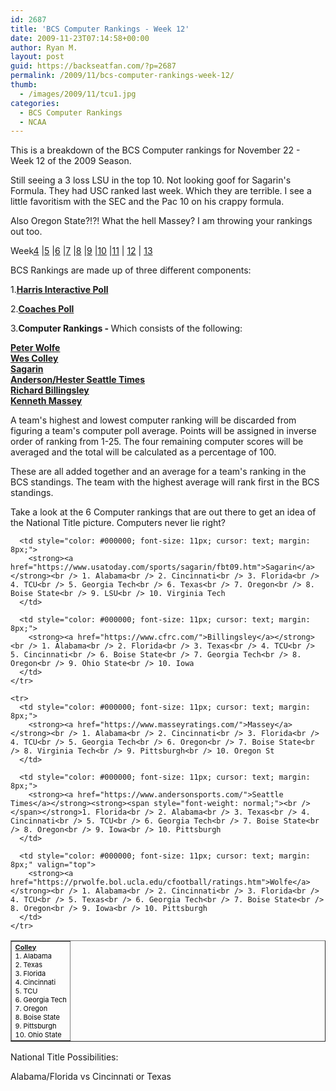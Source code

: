 ```yaml
---
id: 2687
title: 'BCS Computer Rankings - Week 12'
date: 2009-11-23T07:14:58+00:00
author: Ryan M.
layout: post
guid: https://backseatfan.com/?p=2687
permalink: /2009/11/bcs-computer-rankings-week-12/
thumb:
  - /images/2009/11/tcu1.jpg
categories:
  - BCS Computer Rankings
  - NCAA
---
```


<div class="entry">
  <p>
    This is a breakdown of the BCS Computer rankings for November 22 - Week 12 of the 2009 Season.
  </p>

  <p>
    Still seeing a 3 loss LSU in the top 10. Not looking goof for Sagarin's Formula. They had USC ranked last week. Which they are terrible. I see a little favoritism with the SEC and the Pac 10 on his crappy formula.
  </p>

  <p>
    Also Oregon State?!?! What the hell Massey? I am throwing your rankings out too.
  </p>

  <p>
    Week<a href="https://backseatfan.com/index.php/2009/10/bcs-computer-rankings">4</a> |<a href="https://backseatfan.com/index.php/2009/10/bcs-computer-rankings-week-5/">5</a> |<a href="https://backseatfan.com/index.php/2009/10/bcs-computer-rankings-week-6/">6</a> |<a href="https://backseatfan.com/index.php/2009/10/bcs-computer-rankings-week-7/">7</a> |<a href="https://backseatfan.com/index.php/2009/10/bcs-computer-rankings-week-8">8</a> |<a href="https://backseatfan.com/index.php/2009/11/bcs-computer-rankings-week-9/ ">9</a> |<a href="https://backseatfan.com/index.php/2009/11/bcs-computer-rankings-week-10/">10</a> |<a href="https://backseatfan.com/index.php/2009/11/bcs-computer-rankings-week-10/">11</a> | <a href="https://backseatfan.com/index.php/2009/11/bcs-computer-rankings-week-12/ ">12</a> | <a href="https://backseatfan.com/index.php/2009/11/bcs-computer-rankings-week-13/">13</a>
  </p>

  <p>
    BCS Rankings are made up of three different components:
  </p>

  <p>
    1.<strong><a href="https://espn.go.com/college-football/rankings/_/poll/5">Harris Interactive Poll</a></strong>
  </p>

  <p>
    2.<strong><a href="https://espn.go.com/college-football/rankings/_/poll/2">Coaches Poll</a></strong>
  </p>

  <p>
    3.<strong>Computer Rankings - </strong>Which consists of the following:
  </p>

  <p>
    <strong><a href="https://prwolfe.bol.ucla.edu/cfootball/ratings.htm">Peter Wolfe</a></strong><br /> <a href="https://www.colleyrankings.com/"><strong>Wes Colley</strong></a><br /> <strong><a href="https://www.usatoday.com/sports/sagarin/fbt09.htm">Sagarin</a></strong><br /> <strong><a href="https://www.andersonsports.com/">Anderson/Hester Seattle Times</a></strong><br /> <strong><a href="https://www.cfrc.com/">Richard Billingsley</a></strong><br /> <strong><a href="https://www.masseyratings.com/">Kenneth Massey</a></strong>
  </p>

  <p>
    A team's highest and lowest computer ranking will be discarded from figuring a team's computer poll average. Points will be assigned in inverse order of ranking from 1-25. The four remaining computer scores will be averaged and the total will be calculated as a percentage of 100.
  </p>

  <p>
    These are all added together and an average for a team's ranking in the BCS standings. The team with the highest average will rank first in the BCS standings.
  </p>

  <p>
    Take a look at the 6 Computer rankings that are out there to get an idea of the National Title picture. Computers never lie right?
  </p>

  <table style="cursor: default;" border="1" cellspacing="0" cellpadding="4">
    <tr>
      <td style="color: #000000; font-size: 11px; cursor: text; margin: 8px;">
        <strong><a href="https://www.colleyrankings.com/">Colley</a></strong><br /> 1. Alabama<br /> 2. Texas<br /> 3. Florida<br /> 4. Cincinnati<br /> 5. TCU<br /> 6. Georgia Tech<br /> 7. Oregon<br /> 8. Boise State<br /> 9. Pittsburgh<br /> 10. Ohio State
      </td>

      <td style="color: #000000; font-size: 11px; cursor: text; margin: 8px;">
        <strong><a href="https://www.usatoday.com/sports/sagarin/fbt09.htm">Sagarin</a></strong><br /> 1. Alabama<br /> 2. Cincinnati<br /> 3. Florida<br /> 4. TCU<br /> 5. Georgia Tech<br /> 6. Texas<br /> 7. Oregon<br /> 8. Boise State<br /> 9. LSU<br /> 10. Virginia Tech
      </td>

      <td style="color: #000000; font-size: 11px; cursor: text; margin: 8px;">
        <strong><a href="https://www.cfrc.com/">Billingsley</a></strong><br /> 1. Alabama<br /> 2. Florida<br /> 3. Texas<br /> 4. TCU<br /> 5. Cincinnati<br /> 6. Boise State<br /> 7. Georgia Tech<br /> 8. Oregon<br /> 9. Ohio State<br /> 10. Iowa
      </td>
    </tr>

    <tr>
      <td style="color: #000000; font-size: 11px; cursor: text; margin: 8px;">
        <strong><a href="https://www.masseyratings.com/">Massey</a></strong><br /> 1. Alabama<br /> 2. Cincinnati<br /> 3. Florida<br /> 4. TCU<br /> 5. Georgia Tech<br /> 6. Oregon<br /> 7. Boise State<br /> 8. Virginia Tech<br /> 9. Pittsburgh<br /> 10. Oregon St
      </td>

      <td style="color: #000000; font-size: 11px; cursor: text; margin: 8px;">
        <strong><a href="https://www.andersonsports.com/">Seattle Times</a></strong><strong><span style="font-weight: normal;"><br /> </span></strong>1. Florida<br /> 2. Alabama<br /> 3. Texas<br /> 4. Cincinnati<br /> 5. TCU<br /> 6. Georgia Tech<br /> 7. Boise State<br /> 8. Oregon<br /> 9. Iowa<br /> 10. Pittsburgh
      </td>

      <td style="color: #000000; font-size: 11px; cursor: text; margin: 8px;" valign="top">
        <strong><a href="https://prwolfe.bol.ucla.edu/cfootball/ratings.htm">Wolfe</a></strong><br /> 1. Alabama<br /> 2. Cincinnati<br /> 3. Florida<br /> 4. TCU<br /> 5. Texas<br /> 6. Georgia Tech<br /> 7. Boise State<br /> 8. Oregon<br /> 9. Iowa<br /> 10. Pittsburgh
      </td>
    </tr>

  </table>

  <p>
    National Title Possibilities:
  </p>

  <p>
    Alabama/Florida vs Cincinnati or Texas
  </p>
</div>
